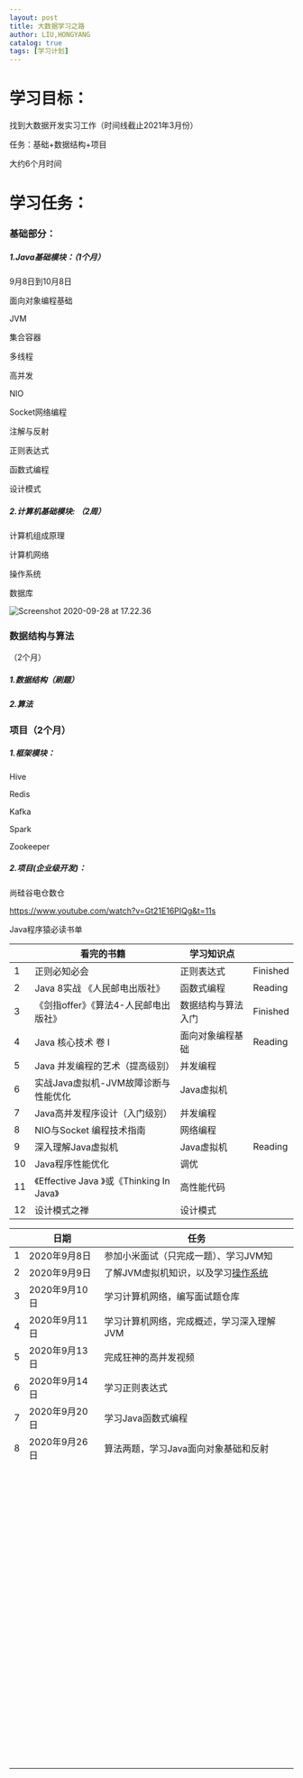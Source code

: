 ```yaml
---
layout: post
title: 大数据学习之路
author: LIU,HONGYANG
catalog: true
tags: [学习计划]
---
```




# 学习目标：



找到大数据开发实习工作（时间线截止2021年3月份）

任务：基础+数据结构+项目

大约6个月时间



# 学习任务：



### 基础部分：



##### 1.Java基础模块：（1个月）

9月8日到10月8日



面向对象编程基础

JVM

集合容器

多线程

高并发

NIO

Socket网络编程

注解与反射

正则表达式

函数式编程

设计模式



##### 2.计算机基础模块: （2周）



计算机组成原理

计算机网络

操作系统

数据库

![Screenshot 2020-09-28 at 17.22.36](https://tva1.sinaimg.cn/large/007S8ZIlgy1gj6ho93wqqj31360mgk5t.jpg)









### 数据结构与算法

（2个月）

##### 1.数据结构（刷题）

##### 2.算法





### 项目（2个月）



##### 1.框架模块：



Hive

Redis

Kafka

Spark

Zookeeper



##### 2.项目(企业级开发)：

尚硅谷电仓数仓

https://www.youtube.com/watch?v=Gt21E16PIQg&t=11s



Java程序猿必读书单

|      | 看完的书籍                                | 学习知识点         |          |
| ---- | ----------------------------------------- | ------------------ | -------- |
| 1    | 正则必知必会                              | 正则表达式         | Finished |
| 2    | Java 8实战 《人民邮电出版社》             | 函数式编程         | Reading  |
| 3    | 《剑指offer》《算法4-人民邮电出版社》     | 数据结构与算法入门 | Finished |
| 4    | Java 核心技术 卷 I                        | 面向对象编程基础   | Reading  |
| 5    | Java 并发编程的艺术（提高级别）           | 并发编程           |          |
| 6    | 实战Java虚拟机-JVM故障诊断与性能优化      | Java虚拟机         |          |
| 7    | Java高并发程序设计（入门级别）            | 并发编程           |          |
| 8    | NIO与Socket 编程技术指南                  | 网络编程           |          |
| 9    | 深入理解Java虚拟机                        | Java虚拟机         | Reading  |
| 10   | Java程序性能优化                          | 调优               |          |
| 11   | 《Effective Java 》或《Thinking In Java》 | 高性能代码         |          |
| 12   | 设计模式之禅                              | 设计模式           |          |









|      | 日期          | 任务                                                         |
| ---- | ------------- | ------------------------------------------------------------ |
| 1    | 2020年9月8日  | 参加小米面试（只完成一题）、学习JVM知                        |
| 2    | 2020年9月9日  | 了解JVM虚拟机知识，以及学习[操作系统](https://www.bilibili.com/video/BV1js411b7vg) |
| 3    | 2020年9月10日 | 学习计算机网络，编写面试题仓库                               |
| 4    | 2020年9月11日 | 学习计算机网络，完成概述，学习深入理解JVM                    |
| 5    | 2020年9月13日 | 完成狂神的高并发视频                                         |
| 6    | 2020年9月14日 | 学习正则表达式                                               |
| 7    | 2020年9月20日 | 学习Java函数式编程                                           |
| 8    | 2020年9月26日 | 算法两题，学习Java面向对象基础和反射                         |
|      |               |                                                              |
|      |               |                                                              |
|      |               |                                                              |
|      |               |                                                              |
|      |               |                                                              |
|      |               |                                                              |
|      |               |                                                              |
|      |               |                                                              |
|      |               |                                                              |
|      |               |                                                              |
|      |               |                                                              |
|      |               |                                                              |
|      |               |                                                              |
|      |               |                                                              |
|      |               |                                                              |
|      |               |                                                              |
|      |               |                                                              |
|      |               |                                                              |
|      |               |                                                              |
|      |               |                                                              |
|      |               |                                                              |
|      |               |                                                              |
|      |               |                                                              |
|      |               |                                                              |
|      |               |                                                              |
|      |               |                                                              |
|      |               |                                                              |
|      |               |                                                              |
|      |               |                                                              |
|      |               |                                                              |
|      |               |                                                              |
|      |               |                                                              |
|      |               |                                                              |
|      |               |                                                              |
|      |               |                                                              |
|      |               |                                                              |
|      |               |                                                              |
|      |               |                                                              |
|      |               |                                                              |
|      |               |                                                              |
|      |               |                                                              |
|      |               |                                                              |
|      |               |                                                              |
|      |               |                                                              |
|      |               |                                                              |
|      |               |                                                              |
|      |               |                                                              |
|      |               |                                                              |
|      |               |                                                              |
|      |               |                                                              |
|      |               |                                                              |
|      |               |                                                              |
|      |               |                                                              |
|      |               |                                                              |
|      |               |                                                              |
|      |               |                                                              |
|      |               |                                                              |
|      |               |                                                              |
|      |               |                                                              |
|      |               |                                                              |
|      |               |                                                              |
|      |               |                                                              |
|      |               |                                                              |
|      |               |                                                              |
|      |               |                                                              |
|      |               |                                                              |
|      |               |                                                              |
|      |               |                                                              |
|      |               |                                                              |
|      |               |                                                              |
|      |               |                                                              |
|      |               |                                                              |
|      |               |                                                              |
|      |               |                                                              |
|      |               |                                                              |
|      |               |                                                              |
|      |               |                                                              |
|      |               |                                                              |
|      |               |                                                              |
|      |               |                                                              |
|      |               |                                                              |
|      |               |                                                              |
|      |               |                                                              |
|      |               |                                                              |
|      |               |                                                              |
|      |               |                                                              |
|      |               |                                                              |
|      |               |                                                              |
|      |               |                                                              |
|      |               |                                                              |

